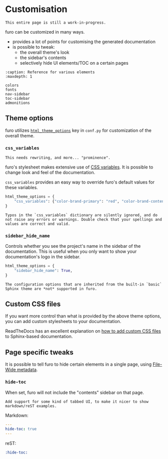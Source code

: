 # Customisation

```{todo}
This entire page is still a work-in-progress.
```

furo can be customized in many ways.

- provides a lot of points for customising the generated documentation
- is possible to tweak:
  - the overall theme's look
  - the sidebar's contents
  - selectively hide UI elements/TOC on a certain pages

```{toctree}
:caption: Reference for various elements
:maxdepth: 1

colors
fonts
nav-sidebar
toc-sidebar
admonitions
```

## Theme options

furo utilizes [`html_theme_options`][sphinx-html-theme-options] key in `conf.py` for customization of the overall theme.

### `css_variables`

```{todo}
This needs rewriting, and more... "prominence".
```

furo's stylesheet makes extensive use of [CSS variables][css-variables]. It is possible to change look and feel of the documentation.

`css_variables` provides an easy way to override furo's default values for these variables.

```python
html_theme_options = {
    "css_variables": {"color-brand-primary": "red", "color-brand-content": "#CC3333",}
}
```

```{note}
Typos in the `css_variables` dictionary are silently ignored, and do not raise any errors or warnings. Double check that your spellings and values are correct and valid.
```

### `sidebar_hide_name`

Controls whether you see the project's name in the sidebar of the documentation. This is useful when you only want to show your documentation's logo in the sidebar.

```python
html_theme_options = {
    "sidebar_hide_name": True,
}
```

```{important}
The configuration options that are inherited from the built-in `basic` Sphinx theme are *not* supported in furo.
```

## Custom CSS files

If you want more control than what is provided by the above theme options, you can add custom stylesheets to your documentation.

ReadTheDocs has an excellent explanation on [how to add custom CSS files][sphinx-custom-css] to Sphinx-based documentation.

## Page specific tweaks

It is possible to tell furo to hide certain elements in a single page, using [File-Wide metadata][sphinx-file-wide-metadata].

### `hide-toc`

When set, furo will not include the "contents" sidebar on that page.

```{todo}
Add support for some kind of tabbed UI, to make it nicer to show markdown/reST examples.
```

Markdown:

```yaml
---
hide-toc: true
---

```

reST:

```rst
:hide-toc:
```

[css-variables]: https://developer.mozilla.org/en-US/docs/Web/CSS/Using_CSS_custom_properties
[sphinx-html-theme-options]: https://www.sphinx-doc.org/en/master/usage/configuration.html#confval-html_theme_options
[sphinx-custom-css]: https://docs.readthedocs.io/en/stable/guides/adding-custom-css.html
[sphinx-file-wide-metadata]: https://www.sphinx-doc.org/en/master/usage/restructuredtext/field-lists.html#metadata
